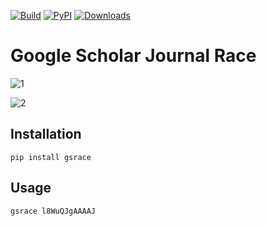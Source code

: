 [![Build](https://img.shields.io/github/workflow/status/faridrashidi/google-scholar-journal-race/CI/master?label=build&logo=githubactions&logoColor=FFFFFF&style=flat-square)](https://github.com/faridrashidi/google-scholar-journal-race/actions?query=workflow%3ACI)
[![PyPI](https://img.shields.io/pypi/v/gsrace?logo=PyPi&logoColor=FFFFFF&style=flat-square&color=orange)](https://pypi.org/project/gsrace)
[![Downloads](https://img.shields.io/badge/dynamic/json?logo=PyPi&logoColor=FFFFFF&style=flat-square&color=blue&label=downloads&query=%24.total_downloads&url=https%3A%2F%2Fapi.pepy.tech%2Fapi%2Fprojects%2Fgsrace)](https://pepy.tech/project/gsrace)

# Google Scholar Journal Race

![1](https://user-images.githubusercontent.com/2772503/151365694-77faeadb-f4ca-4b20-a48e-a63ed21721bb.gif)

![2](https://user-images.githubusercontent.com/2772503/151365715-795e3598-457f-4570-a213-d402a85f2aec.gif)


## Installation

```
pip install gsrace
```

## Usage

```
gsrace l8WuQJgAAAAJ
```
